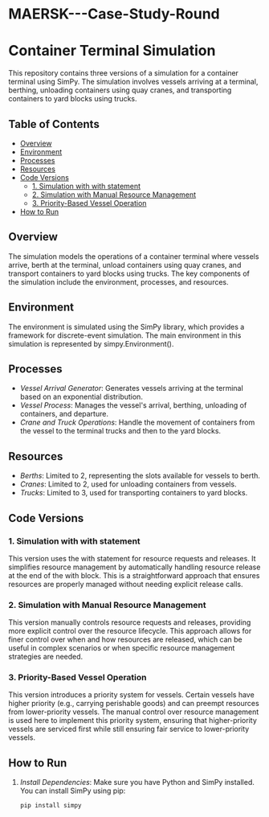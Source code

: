 # MAERSK---Case-Study-Round
# Container Terminal Simulation

This repository contains three versions of a simulation for a container terminal using SimPy. The simulation involves vessels arriving at a terminal, berthing, unloading containers using quay cranes, and transporting containers to yard blocks using trucks.

## Table of Contents

- [Overview](#overview)
- [Environment](#environment)
- [Processes](#processes)
- [Resources](#resources)
- [Code Versions](#code-versions)
  - [1. Simulation with with statement](#1-simulation-with-with-statement)
  - [2. Simulation with Manual Resource Management](#2-simulation-with-manual-resource-management)
  - [3. Priority-Based Vessel Operation](#3-priority-based-vessel-operation)
- [How to Run](#how-to-run)

## Overview

The simulation models the operations of a container terminal where vessels arrive, berth at the terminal, unload containers using quay cranes, and transport containers to yard blocks using trucks. The key components of the simulation include the environment, processes, and resources.

## Environment

The environment is simulated using the SimPy library, which provides a framework for discrete-event simulation. The main environment in this simulation is represented by simpy.Environment().

## Processes

- *Vessel Arrival Generator*: Generates vessels arriving at the terminal based on an exponential distribution.
- *Vessel Process*: Manages the vessel's arrival, berthing, unloading of containers, and departure.
- *Crane and Truck Operations*: Handle the movement of containers from the vessel to the terminal trucks and then to the yard blocks.

## Resources

- *Berths*: Limited to 2, representing the slots available for vessels to berth.
- *Cranes*: Limited to 2, used for unloading containers from vessels.
- *Trucks*: Limited to 3, used for transporting containers to yard blocks.

## Code Versions

### 1. Simulation with with statement

This version uses the with statement for resource requests and releases. It simplifies resource management by automatically handling resource release at the end of the with block. This is a straightforward approach that ensures resources are properly managed without needing explicit release calls.

### 2. Simulation with Manual Resource Management

This version manually controls resource requests and releases, providing more explicit control over the resource lifecycle. This approach allows for finer control over when and how resources are released, which can be useful in complex scenarios or when specific resource management strategies are needed.

### 3. Priority-Based Vessel Operation

This version introduces a priority system for vessels. Certain vessels have higher priority (e.g., carrying perishable goods) and can preempt resources from lower-priority vessels. The manual control over resource management is used here to implement this priority system, ensuring that higher-priority vessels are serviced first while still ensuring fair service to lower-priority vessels.

## How to Run

1. *Install Dependencies*: Make sure you have Python and SimPy installed. You can install SimPy using pip:
   ```bash
   pip install simpy


